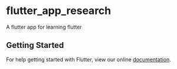 # flutter_app_research

A flutter app for learning flutter

## Getting Started

For help getting started with Flutter, view our online
[documentation](https://flutter.io/).

